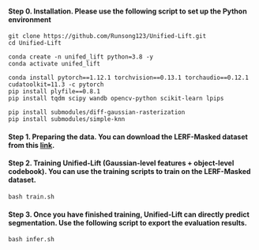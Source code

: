 #### Step 0. Installation. Please use the following script to set up the Python environment
```
git clone https://github.com/Runsong123/Unified-Lift.git
cd Unified-Lift

conda create -n unifed_lift python=3.8 -y
conda activate unifed_lift 

conda install pytorch==1.12.1 torchvision==0.13.1 torchaudio==0.12.1 cudatoolkit=11.3 -c pytorch
pip install plyfile==0.8.1
pip install tqdm scipy wandb opencv-python scikit-learn lpips

pip install submodules/diff-gaussian-rasterization
pip install submodules/simple-knn
```
#### Step 1. Preparing the data. You can download the LERF-Masked dataset from this [link](https://huggingface.co/mqye/Gaussian-Grouping/tree/main/data/lerf_mask).


#### Step 2. Training Unified-Lift (Gaussian-level features + object-level codebook). You can use the training scripts to train on the LERF-Masked dataset.
```
bash train.sh
```

#### Step 3. Once you have finished training, Unified-Lift can directly predict segmentation. Use the following script to export the evaluation results.
```
bash infer.sh
```